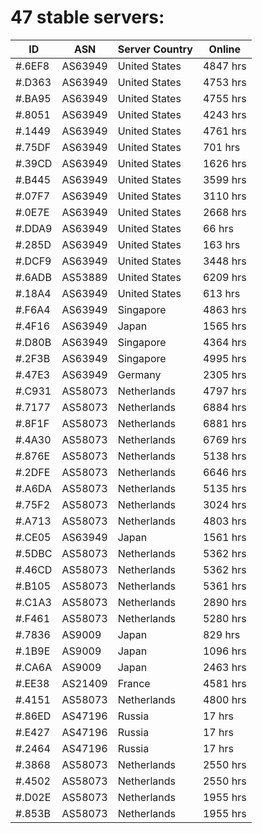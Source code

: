 # 47 stable servers:

| ID | ASN | Server Country | Online |
| ------ | ------ | ------ | ------ |
| #.6EF8 | AS63949 | United States | 4847 hrs |
| #.D363 | AS63949 | United States | 4753 hrs |
| #.BA95 | AS63949 | United States | 4755 hrs |
| #.8051 | AS63949 | United States | 4243 hrs |
| #.1449 | AS63949 | United States | 4761 hrs |
| #.75DF | AS63949 | United States | 701 hrs |
| #.39CD | AS63949 | United States | 1626 hrs |
| #.B445 | AS63949 | United States | 3599 hrs |
| #.07F7 | AS63949 | United States | 3110 hrs |
| #.0E7E | AS63949 | United States | 2668 hrs |
| #.DDA9 | AS63949 | United States | 66 hrs |
| #.285D | AS63949 | United States | 163 hrs |
| #.DCF9 | AS63949 | United States | 3448 hrs |
| #.6ADB | AS53889 | United States | 6209 hrs |
| #.18A4 | AS63949 | United States | 613 hrs |
| #.F6A4 | AS63949 | Singapore | 4863 hrs |
| #.4F16 | AS63949 | Japan | 1565 hrs |
| #.D80B | AS63949 | Singapore | 4364 hrs |
| #.2F3B | AS63949 | Singapore | 4995 hrs |
| #.47E3 | AS63949 | Germany | 2305 hrs |
| #.C931 | AS58073 | Netherlands | 4797 hrs |
| #.7177 | AS58073 | Netherlands | 6884 hrs |
| #.8F1F | AS58073 | Netherlands | 6881 hrs |
| #.4A30 | AS58073 | Netherlands | 6769 hrs |
| #.876E | AS58073 | Netherlands | 5138 hrs |
| #.2DFE | AS58073 | Netherlands | 6646 hrs |
| #.A6DA | AS58073 | Netherlands | 5135 hrs |
| #.75F2 | AS58073 | Netherlands | 3024 hrs |
| #.A713 | AS58073 | Netherlands | 4803 hrs |
| #.CE05 | AS63949 | Japan | 1561 hrs |
| #.5DBC | AS58073 | Netherlands | 5362 hrs |
| #.46CD | AS58073 | Netherlands | 5362 hrs |
| #.B105 | AS58073 | Netherlands | 5361 hrs |
| #.C1A3 | AS58073 | Netherlands | 2890 hrs |
| #.F461 | AS58073 | Netherlands | 5280 hrs |
| #.7836 | AS9009 | Japan | 829 hrs |
| #.1B9E | AS9009 | Japan | 1096 hrs |
| #.CA6A | AS9009 | Japan | 2463 hrs |
| #.EE38 | AS21409 | France | 4581 hrs |
| #.4151 | AS58073 | Netherlands | 4800 hrs |
| #.86ED | AS47196 | Russia | 17 hrs |
| #.E427 | AS47196 | Russia | 17 hrs |
| #.2464 | AS47196 | Russia | 17 hrs |
| #.3868 | AS58073 | Netherlands | 2550 hrs |
| #.4502 | AS58073 | Netherlands | 2550 hrs |
| #.D02E | AS58073 | Netherlands | 1955 hrs |
| #.853B | AS58073 | Netherlands | 1955 hrs |

